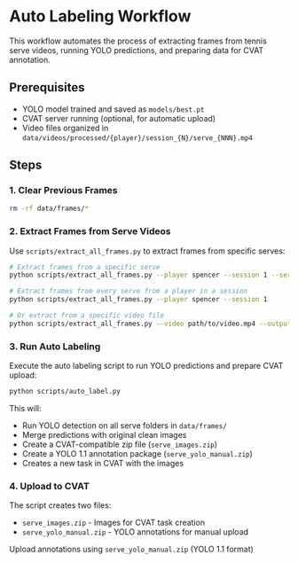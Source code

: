 # Auto Labeling Workflow

This workflow automates the process of extracting frames from tennis serve videos, running YOLO predictions, and preparing data for CVAT annotation.

## Prerequisites
- YOLO model trained and saved as `models/best.pt`
- CVAT server running (optional, for automatic upload)
- Video files organized in `data/videos/processed/{player}/session_{N}/serve_{NNN}.mp4`

## Steps

### 1. Clear Previous Frames
```bash
rm -rf data/frames/*
```

### 2. Extract Frames from Serve Videos
Use `scripts/extract_all_frames.py` to extract frames from specific serves:

```bash
# Extract frames from a specific serve
python scripts/extract_all_frames.py --player spencer --session 1 --serve 1

# Extract frames from every serve from a player in a session
python scripts/extract_all_frames.py --player spencer --session 1

# Or extract from a specific video file
python scripts/extract_all_frames.py --video path/to/video.mp4 --output data/frames/custom_name
```

### 3. Run Auto Labeling
Execute the auto labeling script to run YOLO predictions and prepare CVAT upload:

```bash
python scripts/auto_label.py
```

This will:
- Run YOLO detection on all serve folders in `data/frames/`
- Merge predictions with original clean images
- Create a CVAT-compatible zip file (`serve_images.zip`)
- Create a YOLO 1.1 annotation package (`serve_yolo_manual.zip`)
- Creates a new task in CVAT with the images

### 4. Upload to CVAT
The script creates two files:
- `serve_images.zip` - Images for CVAT task creation
- `serve_yolo_manual.zip` - YOLO annotations for manual upload

Upload annotations using `serve_yolo_manual.zip` (YOLO 1.1 format)